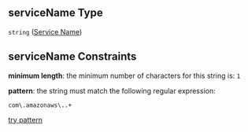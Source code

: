 ## serviceName Type

`string` ([Service Name](btpsa-usecase-properties-services-items-allof-1-then-allof-87-then-allof-1-then-properties-parameters-properties-service-name.md))

## serviceName Constraints

**minimum length**: the minimum number of characters for this string is: `1`

**pattern**: the string must match the following regular expression:&#x20;

```regexp
com\.amazonaws\..+
```

[try pattern](https://regexr.com/?expression=com%5C.amazonaws%5C..%2B "try regular expression with regexr.com")
